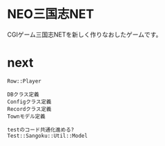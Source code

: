 # NEO三国志NET
CGIゲーム三国志NETを新しく作りなおしたゲームです。  

# next
```
Row::Player

DBクラス定義
Configクラス定義
Recordクラス定義
Townモデル定義

testのコード共通化進める?
Test::Sangoku::Util::Model
```
